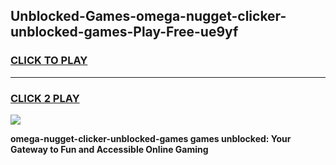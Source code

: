 
## Unblocked-Games-omega-nugget-clicker-unblocked-games-Play-Free-ue9yf
<h3>
<a href="https://premium76.site?title=omega-nugget-clicker-unblocked-games&ref=22A">CLICK TO PLAY</a></h3>
<hr>

<h3>
<a href="https://premium76.site?title=omega-nugget-clicker-unblocked-games&ref=22A">CLICK 2 PLAY</a>
  
</h3>

<a href="https://premium76.site?title=omega-nugget-clicker-unblocked-games&ref=22A"><img src="https://clearcache.store/games.png"></a>


**omega-nugget-clicker-unblocked-games games unblocked: Your Gateway to Fun and Accessible Online Gaming**
